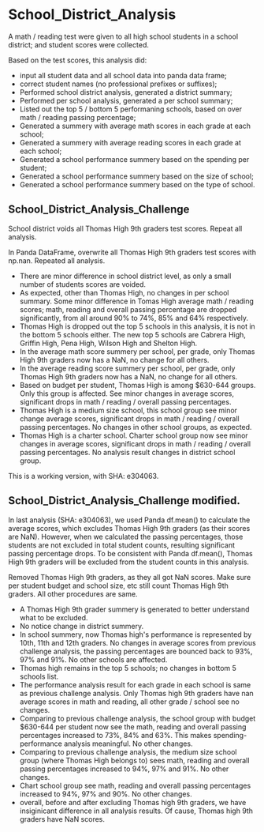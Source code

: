 # School_District_Analysis

A math / reading test were given to all high school students in a school district; and student scores were collected.

Based on the test scores, this analysis did:  
- input all student data and all school data into panda data frame;  
- correct student names (no professional prefixes or suffixes);  
- Performed school district analysis, generated a district summary;  
- Performed per school analysis, generated a per school summary;  
- Listed out the top 5 / bottom 5 performaning schools, based on over math / reading passing percentage;  
- Generated a summery with average math scores in each grade at each school;  
- Generated a summery with average reading scores in each grade at each school;  
- Generated a school performance summery based on the spending per student;  
- Generated a school performance summery based on the size of school;  
- Generated a school performance summery based on the type of school.  

## School_District_Analysis_Challenge

School district voids all Thomas High 9th graders test scores. Repeat all analysis.

In Panda DataFrame, overwrite all Thomas High 9th graders test scores with np.nan. Repeated all analysis.

- There are minor difference in school district level, as only a small number of students scores are voided.
- As expected, other than Thomas High, no changes in per school summary. Some minor difference in Tomas High average math / reading scores; math, reading and overall passing percentage are dropped significantly, from all around 90% to 74%, 85% and 64% respectively.  
- Thomas High is dropped out the top 5 schools in this analysis, it is not in the bottom 5 schools either. The new top 5 schools are Cabrera High, Griffin High, Pena High, Wilson High and Shelton High.
- In the average math score summery per school, per grade, only Thomas High 9th graders now has a NaN, no change for all others.  
- In the average reading score summery per school, per grade, only Thomas High 9th graders now has a NaN, no change for all others.
- Based on budget per student, Thomas High is among $630-644 groups. Only this group is affected. See minor changes in average scores, significant drops in math / reading / overall passing percentages.
- Thomas High is a medium size school, this school group see minor change average scores, significant drops in math / reading / overall passing percentages. No changes in other school groups, as expected. 
- Thomas High is a charter school. Charter school group now see minor changes in average scores, significant drops in math / reading / overall passing percentages. No analysis result changes in district school group.

This is a working version, with SHA: e304063.

## School_District_Analysis_Challenge modified.
In last analysis (SHA: e304063), we used Panda df.mean() to calculate the average scores, which excludes Thomas High 9th graders (as their scores are NaN). However, when we calculated the passing percentages, those students are not excluded in total student counts, resulting significant passing percentage drops. To be consistent with Panda df.mean(), Thomas High 9th graders will be excluded from the student counts in this analysis.

Removed Thomas High 9th graders, as they all got NaN scores. Make sure per student budget and school size, etc still count Thomas High 9th graders. All other procedures are same.

- A Thomas High 9th grader summery is generated to better understand what to be excluded.
- No notice change in district summery.
- In school summery, now Thomas high's performance is represented by 10th, 11th and 12th graders. No changes in average scores from previous challenge analysis, the passing percentages are bounced back to 93%, 97% and 91%. No other schools are affected.
- Thomas high remains in the top 5 schools; no changes in bottom 5 schools list.
- The performance analysis result for each grade in each school is same as previous challenge analysis. Only Thomas high 9th graders have nan average scores in math and reading, all other grade / school see no changes.
- Comparing to previous challenge analysis, the school group with budget $630-644 per student now see the math, reading and overall passing percentages increased to 73%, 84% and 63%. This makes spending-performance analysis meaningful. No other changes.
- Comparing to previous challenge analysis, the medium size school group (where Thomas High belongs to) sees math, reading and overall passing percentages increased to 94%, 97% and 91%. No other changes.
- Chart school group see math, reading and overall passing percentages increased to 94%, 97% and 90%. No other changes.
- overall, before and after excluding Thomas high 9th graders, we have insiginicant difference in all analysis results. Of cause, Thomas high 9th graders have NaN scores.

